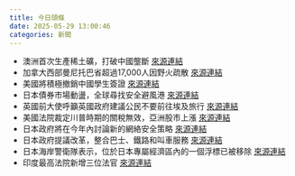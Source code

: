 ```yaml
---
title: 今日頭條
date: 2025-05-29 13:00:46
categories: 新聞            
---
```

- 澳洲首次生產稀土礦，打破中國壟斷 [來源連結](https://asiatimes.com/2025/05/how-se-asia-can-break-chinas-rare-earth-monopoly/)
- 加拿大西部曼尼托巴省超過17,000人因野火疏散 [來源連結](https://www.theguardian.com/world/2025/may/29/canada-wildfires-manitoba-province-fire-evacuation)
- 美國將積極撤銷中國學生簽證 [來源連結](https://www.theguardian.com/us-news/2025/may/29/us-revoke-chinese-student-visas)
- 日本債券市場動盪，全球尋找安全避風港 [來源連結](https://asiatimes.com/2025/05/japans-bond-spasm-hits-a-world-without-safe-havens/)
- 英國前大使呼籲英國政府建議公民不要前往埃及旅行 [來源連結](https://www.theguardian.com/uk-news/2025/may/29/former-ambassador-calls-on-uk-to-advise-citizens-against-travel-to-egypt)
- 美國法院裁定川普時期的關稅無效，亞洲股市上漲 [來源連結](https://www.japantimes.co.jp/business/2025/05/29/economy/us-trade-court-trump-tariffs/)
- 日本政府將在今年內討論新的網絡安全策略 [來源連結](https://www.japantimes.co.jp/news/2025/05/29/japan/politics/cybersecurity-headquarters/)
- 日本政府提議改革，整合巴士、鐵路和叫車服務 [來源連結](https://www.japantimes.co.jp/news/2025/05/29/japan/bus-rail-ride-hailing/)
- 日本海岸警衛隊表示，位於日本專屬經濟區內的一個浮標已被移除 [來源連結](https://www.japantimes.co.jp/news/2025/05/29/japan/china-buoy-removal-from-japan-eez/)
- 印度最高法院新增三位法官 [來源連結](https://www.thehindu.com/news/national/three-judges-appointed-to-supreme-court/article69633070.ece)



